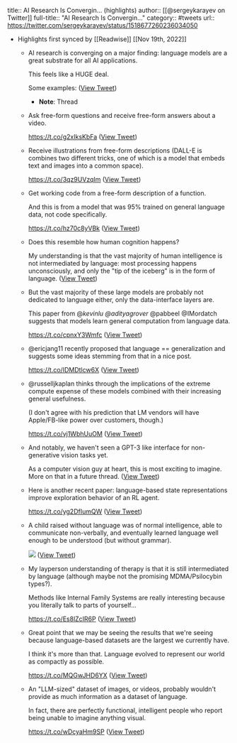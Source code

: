 title:: AI Research Is Convergin... (highlights)
author:: [[@sergeykarayev on Twitter]]
full-title:: "AI Research Is Convergin..."
category:: #tweets
url:: https://twitter.com/sergeykarayev/status/1518677260236034050

- Highlights first synced by [[Readwise]] [[Nov 19th, 2022]]
	- AI research is converging on a major finding: language models are a great substrate for all AI applications.
	  
	  This feels like a HUGE deal.
	  
	  Some examples: ([View Tweet](https://twitter.com/sergeykarayev/status/1518677260236034050))
		- **Note**: Thread
	- Ask free-form questions and receive free-form answers about a video.
	  
	  https://t.co/g2xIksKbFa ([View Tweet](https://twitter.com/sergeykarayev/status/1518677262995902466))
	- Receive illustrations from free-form descriptions (DALL-E is combines two different tricks, one of which is a model that embeds text and images into a common space).
	  
	  https://t.co/3qz9UVzqIm ([View Tweet](https://twitter.com/sergeykarayev/status/1518677265889914880))
	- Get working code from a free-form description of a function.
	  
	  And this is from a model that was 95% trained on general language data, not code specifically.
	  
	  https://t.co/hz70c8yVBk ([View Tweet](https://twitter.com/sergeykarayev/status/1518677268863758336))
	- Does this resemble how human cognition happens?
	  
	  My understanding is that the vast majority of human intelligence is not intermediated by language: most processing happens unconsciously, and only the "tip of the iceberg" is in the form of language. ([View Tweet](https://twitter.com/sergeykarayev/status/1518677271870984192))
	- But the vast majority of these large models are probably not dedicated to language either, only the data-interface layers are.
	  
	  This paper from @_kevinlu @adityagrover_ @pabbeel @IMordatch suggests that models learn general computation from language data.
	  
	  https://t.co/cpnxY3Wmfc ([View Tweet](https://twitter.com/sergeykarayev/status/1518677274656092160))
	- @ericjang11 recently proposed that language == generalization and suggests some ideas stemming from that in a nice post.
	  
	  https://t.co/IDMDtlcw6X ([View Tweet](https://twitter.com/sergeykarayev/status/1518677277520789505))
	- @russelljkaplan thinks through the implications of the extreme compute expense of these models combined with their increasing general usefulness.
	  
	  (I don't agree with his prediction that LM vendors will have Apple/FB-like power over customers, though.)
	  
	  https://t.co/vj1WbhUuOM ([View Tweet](https://twitter.com/sergeykarayev/status/1518677280402276352))
	- And notably, we haven't seen a GPT-3 like interface for non-generative vision tasks yet.
	  
	  As a computer vision guy at heart, this is most exciting to imagine. More on that in a future thread. ([View Tweet](https://twitter.com/sergeykarayev/status/1518677283401175040))
	- Here is another recent paper: language-based state representations improve exploration behavior of an RL agent.
	  
	  https://t.co/yg2DfIumQW ([View Tweet](https://twitter.com/sergeykarayev/status/1518776740264304640))
	- A child raised without language was of normal intelligence, able to communicate non-verbally, and eventually learned language well enough to be understood (but without grammar). 
	  
	  ![](https://pbs.twimg.com/media/FRPC1wZVsAAi2Fv.jpg) ([View Tweet](https://twitter.com/sergeykarayev/status/1518776741279326208))
	- My layperson understanding of therapy is that it is still intermediated by language (although maybe not the promising MDMA/Psilocybin types?).
	  
	  Methods like Internal Family Systems are really interesting because you literally talk to parts of yourself...
	  
	  https://t.co/Es8lZcIR6P ([View Tweet](https://twitter.com/sergeykarayev/status/1518776742491529216))
	- Great point that we may be seeing the results that we're seeing because language-based datasets are the largest we currently have.
	  
	  I think it's more than that. Language evolved to represent our world as compactly as possible.
	  
	  https://t.co/MQGwJHD6YX ([View Tweet](https://twitter.com/sergeykarayev/status/1518776744207171585))
	- An "LLM-sized" dataset of images, or videos, probably wouldn't provide as much information as a dataset of language.
	  
	  In fact, there are perfectly functional, intelligent people who report being unable to imagine anything visual.
	  
	  https://t.co/wDcyaHm9SP ([View Tweet](https://twitter.com/sergeykarayev/status/1518776746048253952))